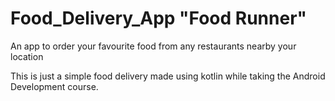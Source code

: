 # Food_Delivery_App "Food Runner"
An app to order your favourite food from any restaurants nearby your location

This is just a simple food delivery made using kotlin while taking the  Android Development course.

